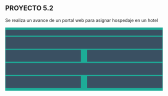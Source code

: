 ## PROYECTO 5.2
Se realiza un avance de un portal web para asignar hospedaje en un hotel

![](img.PNG)
